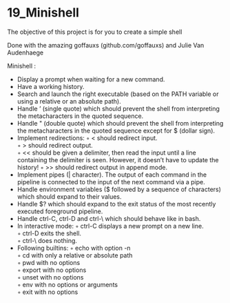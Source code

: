 # 19_Minishell
The objective of this project is for you to create a simple shell

Done with the amazing goffauxs (github.com/goffauxs) and Julie Van Audenhaege

Minishell : 
<ul>
<li>Display a prompt when waiting for a new command.</li>
<li>Have a working history.</li>
<li>Search and launch the right executable (based on the PATH variable or using a relative or an absolute path).</li>
<li>Handle ’ (single quote) which should prevent the shell from interpreting the metacharacters in the quoted sequence.</li>
<li>Handle " (double quote) which should prevent the shell from interpreting the metacharacters in the quoted sequence except for $ (dollar sign).</li>
<li>Implement redirections:
◦ < should redirect input.<br>
◦ > should redirect output.<br>
◦ << should be given a delimiter, then read the input until a line containing the delimiter is seen. However, it doesn’t have to update the history!
◦ >> should redirect output in append mode. </li>
<li>Implement pipes (| character). The output of each command in the pipeline is connected to the input of the next command via a pipe.</li>
<li>Handle environment variables ($ followed by a sequence of characters) which should expand to their values.</li>
<li>Handle $? which should expand to the exit status of the most recently executed foreground pipeline.</li>
<li>Handle ctrl-C, ctrl-D and ctrl-\ which should behave like in bash.</li>
<li>In interactive mode:
◦ ctrl-C displays a new prompt on a new line.<br>
◦ ctrl-D exits the shell.<br>
◦ ctrl-\ does nothing.</li>
<li>Following builtins:
◦ echo with option -n<br>
◦ cd with only a relative or absolute path<br>
◦ pwd with no options<br>
◦ export with no options<br>
◦ unset with no options<br>
◦ env with no options or arguments<br>
◦ exit with no options</li>
</ul>
